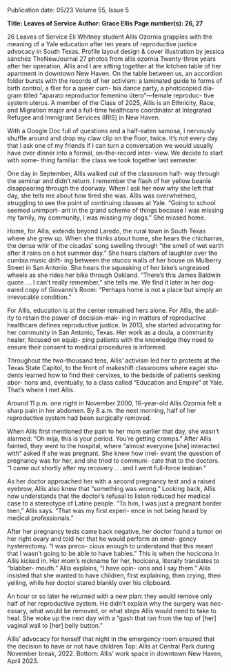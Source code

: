 Publication date: 05/23
Volume 55, Issue 5

**Title: Leaves of Service**
**Author: Grace Ellis**
**Page number(s): 26, 27**

26
Leaves of Service
Eli Whitney student Allis Ozornia grapples with the meaning of a Yale 
education after ten years of reproductive justice advocacy in South Texas.
Profile
layout design & cover illustration by jessica sánchez
TheNewJournal
27
photos from allis ozornia
Twenty-three years after her 
operation, Allis and I are sitting 
together at the kitchen table of her 
apartment in downtown New Haven. 
On the table between us, an accordion 
folder bursts with the records of her 
activism: a laminated guide to forms of 
birth control, a flier for a queer cum-
bia dance party, a photocopied dia-
gram titled “aparato reproductor 
femenino útero”—female reproduc-
tive system uterus. A member of the 
Class of 2025, Allis is an Ethnicity, 
Race, and Migration major and a 
full-time healthcare coordinator at 
Integrated Refugee and Immigrant 
Services (IRIS) in New Haven.

With a Google Doc full of 
questions and a half-eaten samosa, 
I nervously shuffle around and drop 
my claw clip on the floor, twice. It’s 
not every day that I ask one of my 
friends if I can turn a conversation 
we would usually have over dinner 
into a formal, on-the-record inter-
view. We decide to start with some-
thing familiar: the class we took 
together last semester.

One day in September, Allis 
walked out of the classroom half-
way through the seminar and didn’t 
return. I remember the flash of her 
yellow beanie disappearing through 
the doorway. When I ask her now 
why she left that day, she tells me 
about how tired she was. Allis was 
overwhelmed, struggling to see the 
point of continuing classes at Yale. 
“Going to school seemed unimport-
ant in the grand scheme of things 
because I was missing my family, my 
community, I was missing my dogs.” 
She missed home.

Home, for Allis, extends beyond 
Laredo, the rural town in South 
Texas where she grew up. When 
she thinks about home, she hears 
the chicharras, the dense whir of the 
cicadas’ song swelling through “the 
smell of wet earth after it rains on a 
hot summer day.” She hears clatters of 
laughter over the cumbia music drift-
ing between the stucco walls of her house 
on Mulberry Street in San Antonio. She 
hears the squeaking of her bike’s ungreased 
wheels as she rides her bike through 
Oakland. “There’s this James Baldwin 
quote . . . I can’t really remember,” she tells 
me. We find it later in her dog-eared copy 
of Giovanni’s Room: “Perhaps home is not 
a place but simply an irrevocable condition.”

For Allis, education is at the center 
remained hers alone. For Allis, the abil-
ity to retain the power of decision-mak-
ing in matters of reproductive healthcare 
defines reproductive justice. In 2013, she 
started advocating for her community in 
San Antonio, Texas. Her work as a doula, 
a community healer, focused on equip-
ping patients with the knowledge they 
need to ensure their consent to medical 
procedures is informed. 

Throughout the two-thousand tens, 
Allis’ activism led her to protests at the 
Texas State Capitol, to the front of 
makeshift classrooms where eager stu-
dents learned how to find their cervixes, 
to the bedside of patients seeking abor-
tions and, eventually, to a class called 
“Education and Empire” at Yale. That’s 
where I met Allis.

Around 11 p.m. one night in 
November 2000, 16-year-old Allis 
Ozornia felt a sharp pain in her 
abdomen. By 8 a.m. the next morning, 
half of her reproductive system had been 
surgically removed.

When Allis first mentioned the pain 
to her mom earlier that day, she 
wasn’t alarmed: “Oh mija, this is 
your period. You’re getting cramps.” 
After Allis fainted, they went to the 
hospital, where “almost everyone 
[she] interacted with” asked if she 
was pregnant. She knew how irrel-
evant the question of pregnancy was 
for her, and she tried to communi-
cate that to the doctors. “I came out 
shortly after my recovery . . . and I 
went full-force lesbian.” 

As her doctor approached her 
with a second pregnancy test and a 
raised eyebrow, Allis also knew that 
“something was wrong.” Looking 
back, Allis now understands that 
the doctor’s refusal to listen reduced 
her medical case to a stereotype 
of Latine people. “To him, I was 
just a pregnant border teen,” Allis 
says. “That was my first experi-
ence in not being heard by medical 
professionals.”

After her pregnancy tests came 
back negative, her doctor found a 
tumor on her right ovary and told 
her that he would perform an emer-
gency hysterectomy. “I was preco-
cious enough to understand that 
this meant that I wasn’t going to be 
able to have babies.” This is when 
the hocicona in Allis kicked in. Her 
mom’s nickname for her, hocicona, 
literally 
translates 
to 
“blabber-
mouth.” Allis explains, “I have opin-
ions and I say them.” Allis insisted 
that she wanted to have children, 
first explaining, then crying, then 
yelling, while her doctor stared 
blankly over his clipboard.

An hour or so later he returned 
with a new plan: they would remove 
only half of her reproductive system. He 
didn’t explain why the surgery was nec-
essary, what would be removed, or what 
steps Allis would need to take to heal. 
She woke up the next day with a “gash 
that ran from the top of [her] vaginal 
wall to [her] belly button.” 

Allis’ advocacy for herself that night 
in the emergency room ensured that the 
decision to have or not have children 
Top: Allis at Central Park during November break, 2022. 
Bottom: Allis’ work space in downtown New Haven, April 2023.